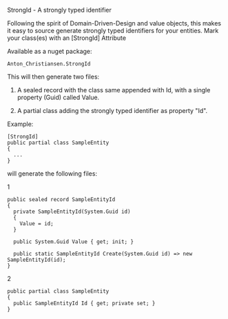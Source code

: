 StrongId - A strongly typed identifier

Following the spirit of Domain-Driven-Design and value objects, this makes it easy to source generate strongly typed identifiers for your entities.
Mark your class(es) with an [StrongId] Attribute

Available as a nuget package:
                
    Anton_Christiansen.StrongId

This will then generate two files:

1) A sealed record with the class same appended with Id, with a single property (Guid) called Value.

2) A partial class adding the strongly typed identifier as property "Id".

Example:

    [StrongId]
    public partial class SampleEntity
    {
      ...
    }

will generate the following files:

1

    public sealed record SampleEntityId
    {
      private SampleEntityId(System.Guid id)
      {
        Value = id;
      }

      public System.Guid Value { get; init; }

      public static SampleEntityId Create(System.Guid id) => new SampleEntityId(id);
    }
    
2

    public partial class SampleEntity
    {
      public SampleEntityId Id { get; private set; }
    }
